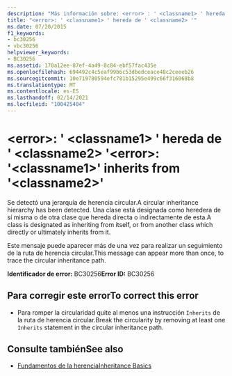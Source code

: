 ```yaml
---
description: "Más información sobre: <error> : ' <classname1> ' hereda de ' <classname2> '"
title: "<error>: ' <classname1> ' hereda de ' <classname2> '"
ms.date: 07/20/2015
f1_keywords:
- bc30256
- vbc30256
helpviewer_keywords:
- BC30256
ms.assetid: 170a12ee-87ef-4a49-8c84-ebf57fac435e
ms.openlocfilehash: 694492c4c5eaf99b6c53dbedceace48c2ceeeb26
ms.sourcegitcommit: 10e719780594efc781b15295e499c66f316068b8
ms.translationtype: MT
ms.contentlocale: es-ES
ms.lasthandoff: 02/14/2021
ms.locfileid: "100425404"
---
```

# <a name="error-classname1-inherits-from-classname2"></a><span data-ttu-id="1155c-103">\<error>: ' \<classname1> ' hereda de ' \<classname2> '</span><span class="sxs-lookup"><span data-stu-id="1155c-103">\<error>: '\<classname1>' inherits from '\<classname2>'</span></span>

<span data-ttu-id="1155c-104">Se detectó una jerarquía de herencia circular.</span><span class="sxs-lookup"><span data-stu-id="1155c-104">A circular inheritance hierarchy has been detected.</span></span> <span data-ttu-id="1155c-105">Una clase está designada como heredera de sí misma o de otra clase que hereda directa o indirectamente de esta.</span><span class="sxs-lookup"><span data-stu-id="1155c-105">A class is designated as inheriting from itself, or from another class which directly or ultimately inherits from it.</span></span>  
  
 <span data-ttu-id="1155c-106">Este mensaje puede aparecer más de una vez para realizar un seguimiento de la ruta de herencia circular.</span><span class="sxs-lookup"><span data-stu-id="1155c-106">This message can appear more than once, to trace the circular inheritance path.</span></span>  
  
 <span data-ttu-id="1155c-107">**Identificador de error:** BC30256</span><span class="sxs-lookup"><span data-stu-id="1155c-107">**Error ID:** BC30256</span></span>  
  
## <a name="to-correct-this-error"></a><span data-ttu-id="1155c-108">Para corregir este error</span><span class="sxs-lookup"><span data-stu-id="1155c-108">To correct this error</span></span>  
  
- <span data-ttu-id="1155c-109">Para romper la circularidad quite al menos una instrucción `Inherits` de la ruta de herencia circular.</span><span class="sxs-lookup"><span data-stu-id="1155c-109">Break the circularity by removing at least one `Inherits` statement in the circular inheritance path.</span></span>  
  
## <a name="see-also"></a><span data-ttu-id="1155c-110">Consulte también</span><span class="sxs-lookup"><span data-stu-id="1155c-110">See also</span></span>

- [<span data-ttu-id="1155c-111">Fundamentos de la herencia</span><span class="sxs-lookup"><span data-stu-id="1155c-111">Inheritance Basics</span></span>](../programming-guide/language-features/objects-and-classes/inheritance-basics.md)
